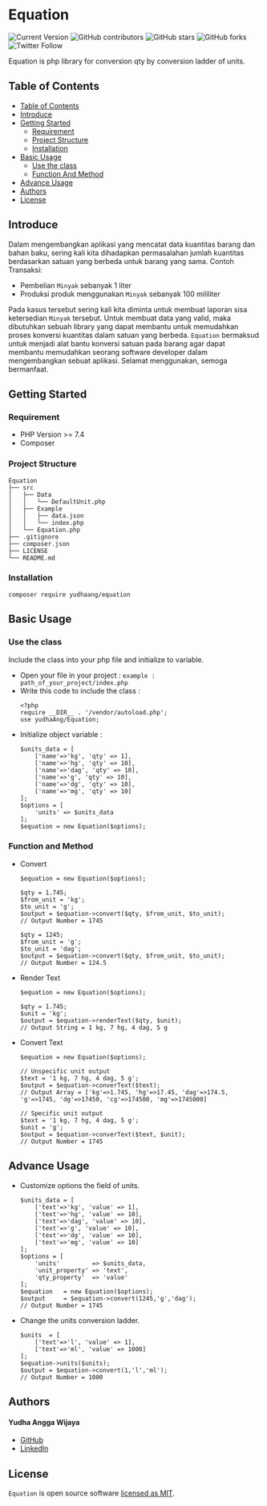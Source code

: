 # Equation

![Current Version](https://img.shields.io/badge/version-v1.0.0-blue)
![GitHub contributors](https://img.shields.io/github/contributors/yudhaAng-code/Equation)
![GitHub stars](https://img.shields.io/github/stars/yudhaAng-code/Equation?style=social)
![GitHub forks](https://img.shields.io/github/forks/yudhaAng-code/Equation?style=social)
![Twitter Follow](https://img.shields.io/twitter/follow/yudhaAng?style=social)

Equation is php library for conversion qty by conversion ladder of units.

## Table of Contents
- [Table of Contents](#table-of-contents)
- [Introduce](#introduce)
- [Getting Started](#getting-started)
	- [Requirement](#requirement)
	- [Project Structure](#project-structure)
	- [Installation](#installation)
- [Basic Usage](#basic-usage)
	- [Use the class](#use-the-class)
	- [Function And Method](#function-and-method)
- [Advance Usage](#advance-usage)
- [Authors](#authors)
- [License](#license)

## Introduce

Dalam mengembangkan aplikasi yang mencatat data kuantitas barang dan bahan baku, sering kali kita dihadapkan permasalahan jumlah kuantitas berdasarkan satuan yang berbeda untuk barang yang sama.
Contoh Transaksi:
- Pembelian `Minyak` sebanyak 1 liter
- Produksi produk menggunakan `Minyak` sebanyak 100 mililiter

Pada kasus tersebut sering kali kita diminta untuk membuat laporan sisa ketersedian `Minyak` tersebut.
Untuk membuat data yang valid, maka dibutuhkan sebuah library yang dapat membantu untuk memudahkan proses konversi kuantitas dalam satuan yang berbeda.
`Equation` bermaksud untuk menjadi alat bantu konversi satuan pada barang agar dapat membantu memudahkan seorang software developer dalam mengembangkan sebuat aplikasi.
Selamat menggunakan, semoga bermanfaat.

## Getting Started
### Requirement
* PHP Version >= 7.4
* Composer

### Project Structure
```
Equation
├── src
│	├── Data
│	│	└── DefaultUnit.php
│	├── Example
│	│	├── data.json
│	│	└── index.php
│	└── Equation.php
├── .gitignore
├── composer.json
├── LICENSE
└── README.md
```
### Installation
```
composer require yudhaang/equation
```
## Basic Usage

### Use the class
Include the class into your php file and initialize to variable.

* Open your file in your project :
    `example : path_of_your_project/index.php`
* Write this code to include the class :
    ```
    <?php
    require __DIR__ . '/vendor/autoload.php';
    use yudhaAng/Equation;
    ```
* Initialize object variable :
    ```
    $units_data = [
        ['name'=>'kg', 'qty' => 1],
        ['name'=>'hg', 'qty' => 10],
        ['name'=>'dag', 'qty' => 10],
        ['name'=>'g', 'qty' => 10],
        ['name'=>'dg', 'qty' => 10],
        ['name'=>'mg', 'qty' => 10]
    ];
    $options = [
        'units' => $units_data
    ];
    $equation = new Equation($options);
    ```
    
### Function and Method
* Convert
    ```
    $equation = new Equation($options);
    
    $qty = 1.745;
    $from_unit = 'kg';
    $to_unit = 'g';
    $output = $equation->convert($qty, $from_unit, $to_unit); 
    // Output Number = 1745
    
    $qty = 1245;
    $from_unit = 'g';
    $to_unit = 'dag';
    $output = $equation->convert($qty, $from_unit, $to_unit); 
    // Output Number = 124.5
    ```
* Render Text
    ```
    $equation = new Equation($options);
    
    $qty = 1.745;
    $unit = 'kg';
    $output = $equation->renderText($qty, $unit);
    // Output String = 1 kg, 7 hg, 4 dag, 5 g
    ```
* Convert Text
    ```
    $equation = new Equation($options);
    
    // Unspecific unit output
    $text = '1 kg, 7 hg, 4 dag, 5 g';
    $output = $equation->converText($text);
    // Output Array = ['kg'=>1.745, 'hg'=>17.45, 'dag'=>174.5, 'g'=>1745, 'dg'=>17450, 'cg'=>174500, 'mg'=>1745000]
    
    // Specific unit output
    $text = '1 kg, 7 hg, 4 dag, 5 g';
    $unit = 'g';
    $output = $equation->converText($text, $unit);
    // Output Number = 1745
    ```

## Advance Usage
* Customize options the field of units.
    ```
    $units_data = [
        ['text'=>'kg', 'value' => 1],
        ['text'=>'hg', 'value' => 10],
        ['text'=>'dag', 'value' => 10],
        ['text'=>'g', 'value' => 10],
        ['text'=>'dg', 'value' => 10],
        ['text'=>'mg', 'value' => 10]
    ];
    $options = [
        'units'         => $units_data,
        'unit_property' => 'text',
        'qty_property'  => 'value'
    ];
    $equation   = new Equation($options);
    $output     = $equation->convert(1245,'g','dag');
    // Output Number = 1745
    ```
* Change the units conversion ladder.
    ```
    $units  = [
        ['text'=>'l', 'value' => 1],
        ['text'=>'ml', 'value' => 1000]
    ];
    $equation->units($units);
    $output = $equation->convert(1,'l','ml');
    // Output Number = 1000
    ```
## Authors

#### Yudha Angga Wijaya
* [GitHub]
* [LinkedIn]

## License

`Equation` is open source software [licensed as MIT][license].


[//]: # (HyperLinks)

[GitHub Repository]: https://github.com/yudhaAng-code/Equation
[GitHub Pages]: https://yudhaAng-code.github.io/Equation
[tags]: https://github.com/yudhaAng-code/Equation/tags

[GitHub]: https://github.com/yudhaAng-code
[LinkedIn]: https://www.linkedin.com/in/yudha-angga-wijaya-75453a80

[contributors]: https://github.com/yudhaAng-code/Equation/contributors
[license]: https://github.com/yudhaAng-code/Equation/blob/master/LICENSE